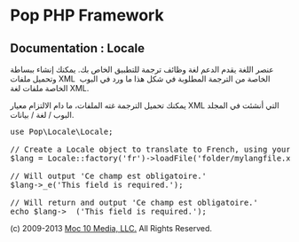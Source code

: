 Pop PHP Framework
=================

Documentation : Locale
----------------------

عنصر اللغة يقدم الدعم لغة وظائف ترجمة للتطبيق الخاص بك. يمكنك إنشاء ببساطة وتحميل ملفات XML الخاصة من الترجمة المطلوبة في شكل هذا ما ورد في البوب ​​الخاصة ملفات لغة XML.

يمكنك تحميل الترجمة غته الملفات، ما دام الالتزام معيار XML التي أنشئت في المجلد البوب ​​/ لغة / بيانات.

<pre>
use Pop\Locale\Locale;

// Create a Locale object to translate to French, using your own language file.
$lang = Locale::factory('fr')->loadFile('folder/mylangfile.xml);

// Will output 'Ce champ est obligatoire.'
$lang->_e('This field is required.');

// Will return and output 'Ce champ est obligatoire.'
echo $lang->__('This field is required.');
</pre>

(c) 2009-2013 [Moc 10 Media, LLC.](http://www.moc10media.com) All Rights Reserved.
